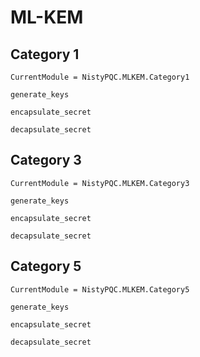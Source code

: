 # ML-KEM

## Category 1

```@meta
CurrentModule = NistyPQC.MLKEM.Category1
```

```@docs
generate_keys
```

```@docs
encapsulate_secret
```

```@docs
decapsulate_secret
```

## Category 3

```@meta
CurrentModule = NistyPQC.MLKEM.Category3
```

```@docs
generate_keys
```

```@docs
encapsulate_secret
```

```@docs
decapsulate_secret
```

## Category 5

```@meta
CurrentModule = NistyPQC.MLKEM.Category5
```

```@docs
generate_keys
```

```@docs
encapsulate_secret
```

```@docs
decapsulate_secret
```
